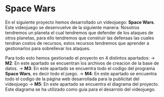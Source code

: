 # Space Wars

En el siguiente proyecto hemos desarrollado un videojuego: **Space Wars**. Este videojuego se desenvuelve de la siguiente manera: Nosotros tendremos un planeta el cual tendremos que defender de los ataques de otros planetas, para ello tendremos que construir las defensas las cuales tendran costos de recursos, estos recursos tendremos que aprender a gestionarlos para sobrellevar los ataques.

Para todo esto hemos gestionado el proyecto en 4 distintos apartados: 
    →  **M2**: En este apartado se encuentran los archivos de creacion de la base de datos.
    →  **M3**: En este apartado se encuentra todo el codigo del programa **Space Wars**, es decir todo el juego.
    →  **M4**: En este apartado se encuentra todo el codigo de la página web desarrollada para la publicitat del                         videojuego
    →  **M5**: En este apartado se encuentra el diagrama del proyecto. Este diagrama se ha utilizado como guia para el                   desarrolo del videojuego.
